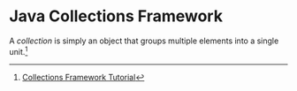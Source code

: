 # Java Collections Framework

A *collection* is simply an object that groups multiple elements into a single unit.[^1]


[^1]: [Collections Framework Tutorial](https://docs.oracle.com/javase/tutorial/collections/index.html)

